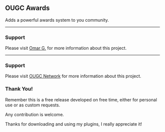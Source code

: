 ## OUGC Awards
Adds a powerful awards system to you community.

***

### Support
Please visit [Omar G.](https://omarg.me/thread?general/plugins/ougc-awards "Visit Omar.G") for more information about this project.

***

### Support
Please visit [OUGC Network](https://ougc.network/ "Visit OUGC Network") for more information about this project.

### Thank You!
Remember this is a free release developed on free time, either for personal use or as custom requests.

Any contribution is welcome.

Thanks for downloading and using my plugins, I really appreciate it!

